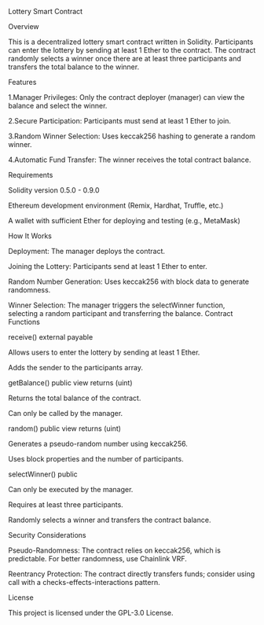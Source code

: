 Lottery Smart Contract

Overview

This is a decentralized lottery smart contract written in Solidity. Participants can enter the lottery by sending at least 1 Ether to the contract. The contract randomly selects a winner once there are at least three participants and transfers the total balance to the winner.

Features

1.Manager Privileges: Only the contract deployer (manager) can view the balance and select the winner.

2.Secure Participation: Participants must send at least 1 Ether to join.

3.Random Winner Selection: Uses keccak256 hashing to generate a random winner.

4.Automatic Fund Transfer: The winner receives the total contract balance.

Requirements

Solidity version 0.5.0 - 0.9.0

Ethereum development environment (Remix, Hardhat, Truffle, etc.)

A wallet with sufficient Ether for deploying and testing (e.g., MetaMask)

How It Works

Deployment: The manager deploys the contract.

Joining the Lottery: Participants send at least 1 Ether to enter.

Random Number Generation: Uses keccak256 with block data to generate randomness.

Winner Selection: The manager triggers the selectWinner function, selecting a random participant and transferring the balance.
Contract Functions

receive() external payable

Allows users to enter the lottery by sending at least 1 Ether.

Adds the sender to the participants array.

getBalance() public view returns (uint)

Returns the total balance of the contract.

Can only be called by the manager.

random() public view returns (uint)

Generates a pseudo-random number using keccak256.

Uses block properties and the number of participants.

selectWinner() public

Can only be executed by the manager.

Requires at least three participants.

Randomly selects a winner and transfers the contract balance.

Security Considerations

Pseudo-Randomness: The contract relies on keccak256, which is predictable. For better randomness, use Chainlink VRF.

Reentrancy Protection: The contract directly transfers funds; consider using call with a checks-effects-interactions pattern.

License

This project is licensed under the GPL-3.0 License.

